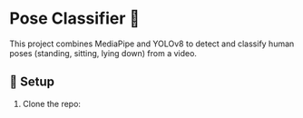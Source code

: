 # Pose Classifier 🎯

This project combines MediaPipe and YOLOv8 to detect and classify human poses (standing, sitting, lying down) from a video.

## 🔧 Setup

1. Clone the repo:
